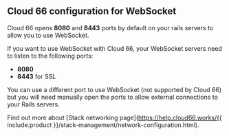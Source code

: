 <!-- usedin: [ _legacy_docker/Tutorials/1925-09-26-websocket-support-v1.md, _maestro/Tutorials/1925-09-26-websocket-support-v1.md, _node/tutorials/1925-09-26-websocket-support-v1.md, _rails/Tutorials/1925-09-26-websocket-support-v1.md] -->


## Cloud 66 configuration for WebSocket

Cloud 66 opens **8080** and **8443** ports by default on your rails servers to allow you to use WebSocket.

If you want to use WebSocket with Cloud 66, your WebSocket servers need to listen to the following ports:

- **8080**
- **8443** for SSL

You can use a different port to use WebSocket (not supported by Cloud 66) but you will need manually open the ports to allow external connections to your Rails servers.

Find out more about [Stack networking page](https://help.cloud66.works/{{ include.product }}/stack-management/network-configuration.html).


